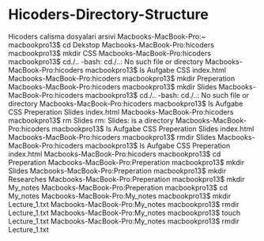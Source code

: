# Hicoders-Directory-Structure
Hicoders calisma dosyalari arsivi
Macbooks-MacBook-Pro:~ macbookpro13$ cd Dekstop
Macbooks-MacBook-Pro:hicoders macbookpro13$ mkdir CSS
Macbooks-MacBook-Pro:hicoders macbookpro13$ cd./..
-bash: cd./..: No such file or directory
Macbooks-MacBook-Pro:hicoders macbookpro13$ ls
Aufgabe		CSS		index.html
Macbooks-MacBook-Pro:hicoders macbookpro13$ mkdir Preperation
Macbooks-MacBook-Pro:hicoders macbookpro13$ mkdir Slides
Macbooks-MacBook-Pro:hicoders macbookpro13$ cd./..
-bash: cd./..: No such file or directory
Macbooks-MacBook-Pro:hicoders macbookpro13$ ls
Aufgabe		CSS		Preperation	Slides		index.html
Macbooks-MacBook-Pro:hicoders macbookpro13$ rm Slides
rm: Slides: is a directory
Macbooks-MacBook-Pro:hicoders macbookpro13$ ls
Aufgabe		CSS		Preperation	Slides		index.html
Macbooks-MacBook-Pro:hicoders macbookpro13$ rmdir Slides
Macbooks-MacBook-Pro:hicoders macbookpro13$ ls
Aufgabe		CSS		Preperation	index.html
Macbooks-MacBook-Pro:hicoders macbookpro13$ cd Preperation
Macbooks-MacBook-Pro:Preperation macbookpro13$ mkdir Slides
Macbooks-MacBook-Pro:Preperation macbookpro13$ mkdir Researches
Macbooks-MacBook-Pro:Preperation macbookpro13$ mkdir My_notes
Macbooks-MacBook-Pro:Preperation macbookpro13$ cd My_notes
Macbooks-MacBook-Pro:My_notes macbookpro13$ mkdir Lecture_1.txt
Macbooks-MacBook-Pro:My_notes macbookpro13$ rmdir Lecture_1.txt
Macbooks-MacBook-Pro:My_notes macbookpro13$ touch Lecture_1.txt
Macbooks-MacBook-Pro:My_notes macbookpro13$ rmdir Lecture_1.txt

